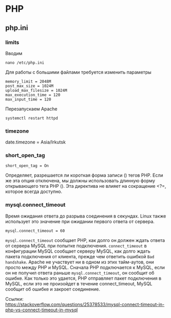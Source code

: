 # PHP

## php.ini

### limits

Вводим

```
nano /etc/php.ini
```

Для работы с большими файлами требуется изменить параметры

```
memory_limit = 2048M
post_max_size = 1024M
upload_max_filesize = 1024M
max_execution_time = 120
max_input_time = 120
```

Перезапускаем Apache

```
systemctl restart httpd
```

### timezone

date.timezone = Asia/Irkutsk

### short_open_tag

```
short_open_tag = On
```

Определяет, разрешается ли короткая форма записи (<? ?>) тегов PHP. 
Если же эта опция отключена, мы должны использовать длинную форму открывающего тега PHP (<?php ?>). 
Эта директива не влияет на сокращение <?=, которое всегда доступно.

### mysql.connect_timeout

Время ожидания ответа до разрыва соединения в секундах. 
Linux также использует это значение при ожидании первого ответа от сервера.

```
mysql.connect_timeout = 60
```

`mysql.connect_timeout` сообщает PHP, как долго он должен ждать ответа от сервера MySQL при попытке подключения. 
`connect_timeout` в конфигурации MySQL сообщает серверу MySQL, как долго ждать пакета подключения от клиента, прежде чем ответить ошибкой `Bad handshake`. 
Apache не участвует ни в одном из этих тайм-аутов, они просто между PHP и MySQL. 
Сначала PHP подключается к MySQL, если он не получил ответа раньше `mysql.connect_timeout`, он сообщит об ошибке. 
Как только это удается, PHP отправляет пакет подключения в MySQL, если это не произойдет в течение connect_timeout, MySQL сообщит об ошибке и закроет соединение.

Ссылки:  
https://stackoverflow.com/questions/25378533/mysql-connect-timeout-in-php-vs-connect-timeout-in-mysql

